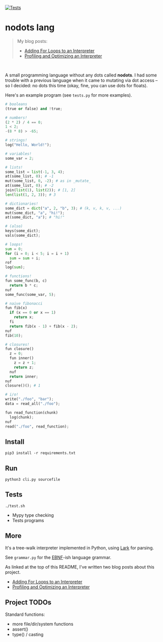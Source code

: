 [![Tests](https://github.com/healeycodes/nodots-lang/actions/workflows/python-app.yml/badge.svg)](https://github.com/healeycodes/nodots-lang/actions/workflows/python-app.yml)

# nodots lang
> My blog posts:
> - [Adding For Loops to an Interpreter](https://healeycodes.com/adding-for-loops-to-an-interpreter)
> - [Profiling and Optimizing an Interpreter](https://healeycodes.com/profiling-and-optimizing-an-interpreter)

<br>

A small programming language without any dots called **nodots**. I had some trouble with a previous language when it came to mutating via dot access – so I decided: no dots this time (okay, fine, you can use dots for floats).

Here's an example program (see `tests.py` for more examples).

```python
# booleans
(true or false) and !true;

# numbers!
(2 * 2) / 4 == 0;
1 < 2;
-(8 * 8) > -65;

# strings!
log("Hello, World!");

# variables!
some_var = 2;

# lists!
some_list = list(-1, 3, 4);
at(some_list, 0); # -1
mut(some_list, 0, -2); # as in _mutate_
at(some_list, 0); # -2
join(list(1), list(2)); # [1, 2]
len(list(1, 2, 3)); # 3

# dictionaries!
some_dict = dict("a", 2, "b", 3); # (k, v, k, v, ...)
mut(some_dict, "a", "hi!");
at(some_dict, "a"); # "hi!"

# (also)
keys(some_dict);
vals(some_dict);

# loops!
sum = 0;
for (i = 0; i < 5; i = i + 1)
  sum = sum + i;
rof
log(sum);

# functions!
fun some_func(b, c)
  return b * c;
nuf
some_func(some_var, 5);

# naive fibonacci
fun fib(x)
  if (x == 0 or x == 1)
    return x;
  fi
  return fib(x - 1) + fib(x - 2);
nuf
fib(10);

# closures!
fun closure()
  z = 0;
  fun inner()
    z = z + 1;
    return z;
  nuf
  return inner;
nuf
closure()(); # 1

# i/o!
write("./foo", "bar");
data = read_all("./foo");

fun read_function(chunk)
  log(chunk);
nuf
read("./foo", read_function);
```

## Install

`pip3 install -r requirements.txt`

## Run

`python3 cli.py sourcefile`

## Tests

`./test.sh`

- Mypy type checking
- Tests programs

## More

It's a tree-walk interpreter implemented in Python, using [Lark](https://lark-parser.readthedocs.io/en/latest/index.html) for parsing.

See `grammar.py` for the [EBNF](https://lark-parser.readthedocs.io/en/latest/grammar.html#general-syntax-and-notes)-ish language grammar.

As linked at the top of this README, I've written two blog posts about this project.

- [Adding For Loops to an Interpreter](https://healeycodes.com/adding-for-loops-to-an-interpreter)
- [Profiling and Optimizing an Interpreter](https://healeycodes.com/profiling-and-optimizing-an-interpreter)

## Project TODOs

Standard functions:
- more file/dir/system functions
- assert()
- type() / casting


